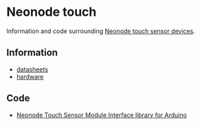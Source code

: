 # Neonode touch

Information and code surrounding [Neonode touch sensor devices](https://neonode.com/technologies/zforce/touch-sensor-modules).

## Information

- [datasheets](./datasheets/)
- [hardware](./hardware.md)

## Code

- [Neonode Touch Sensor Module Interface library for Arduino](https://github.com/neonode-inc/zforce-arduino)

